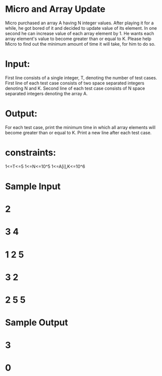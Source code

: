 # Micro and Array Update
Micro purchased an array A having N integer values. After playing it for a while, he got
bored of it and decided to update value of its element. In one second he can increase
value of each array element by 1. He wants each array element's value to become greater
than or equal to K. Please help Micro to find out the minimum amount of time it will take,
for him to do so.
# Input:
First line consists of a single integer, T, denoting the number of test cases.
First line of each test case consists of two space separated integers denoting N and K.
Second line of each test case consists of N space separated integers denoting the array
A.
# Output:
For each test case, print the minimum time in which all array elements will become
greater than or equal to K. Print a new line after each test case.
# constraints:
1<=T<=5
1<=N<=10^5
1<=A[i],K<=10^6

# Sample Input
# 2
# 3 4
# 1 2 5 
# 3 2
# 2 5 5

# Sample Output
# 3
# 0
